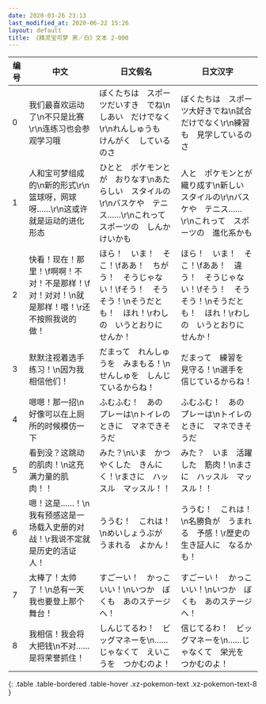 ```yaml
---
date: 2020-03-26 23:13
last_modified_at: 2020-06-22 15:26
layout: default
title: 《精灵宝可梦 黑／白》文本 2-090
---
```

| 编号 | 中文 | 日文假名 | 日文汉字 |
| ---- | ---- | ---- | --- |
| 0 | 我们最喜欢运动了\n不只是比赛\r\n连练习也会参观学习哦 | ぼくたちは　スポーツだいすき　でね\nしあい　だけでなく\r\nれんしゅうも　けんがく　しているのさ | ぼくたちは　スポーツ大好きでね\n試合だけでなく\r\n練習も　見学しているのさ |
| 1 | 人和宝可梦组成的\n新的形式\r\n篮球呀，网球呀……\r\n这或许就是运动的进化形态 | ひとと　ポケモンとが　おりなす\nあたらしい　スタイルの\r\nバスケや　テニス……\r\nこれって　スポーツの　しんかけいかも | 人と　ポケモンとが　織り成す\n新しい　スタイルの\r\nバスケや　テニス……\r\nこれって　スポーツの　進化系かも |
| 2 | 快看！现在！那里！\f啊啊！不对！不是那样！\f对！对对！\n就是那样！喂！\r还不按照我说的做！ | ほら！　いま！　そこ！\fああ！　ちがう！　そうじゃない！\fそう！　そうそう！\nそうだとも！　ほれ！\rわしの　いうとおりに　せんか！ | ほら！　いま！　そこ！\fああ！　違う！　そうじゃない！\fそう！　そうそう！\nそうだとも！　ほれ！\rわしの　いうとおりに　せんか！ |
| 3 | 默默注视着选手练习！\n因为我相信他们！ | だまって　れんしゅうを　みまもる！\nせんしゅを　しんじているからね！ | だまって　練習を　見守る！\n選手を　信じているからね！ |
| 4 | 嗯嗯！那一招\n好像可以在上厕所的时候模仿一下 | ふむふむ！　あの　プレーは\nトイレのときに　マネできそうだ | ふむふむ！　あの　プレーは\nトイレのときに　マネできそうだ |
| 5 | 看到没？这跳动的肌肉！\n这充满力量的肌肉！！ | みた？\nいま　かつやくした　きんにく！\rまさに　ハッスル　マッスル！！ | みた？　いま　活躍した　筋肉！\nまさに　ハッスル　マッスル！！ |
| 6 | 嗯！这是……！\n我有预感这是一场载入史册的对战！\r我说不定就是历史的活证人！ | ううむ！　これは！\nめいしょうぶが　うまれる　よかん！ | ううむ！　これは！\n名勝負が　うまれる　予感！\r歴史の　生き証人に　なるかも！ |
| 7 | 太棒了！太帅了！\n总有一天我也要登上那个舞台！ | すごーい！　かっこいい！\nいつか　ぼくも　あのステージへ！ | すごーい！　かっこいい！\nいつか　ぼくも　あのステージへ！ |
| 8 | 我相信！我会将大把钱\n不对……是将荣誉抓住！ | しんじてるわ！　ビッグマネーを\n……じゃなくて　えいこうを　つかむのよ！ | 信じてるわ！　ビッグマネーを\n……じゃなくて　栄光を　つかむのよ！ |
{: .table .table-bordered .table-hover .xz-pokemon-text .xz-pokemon-text-8 }